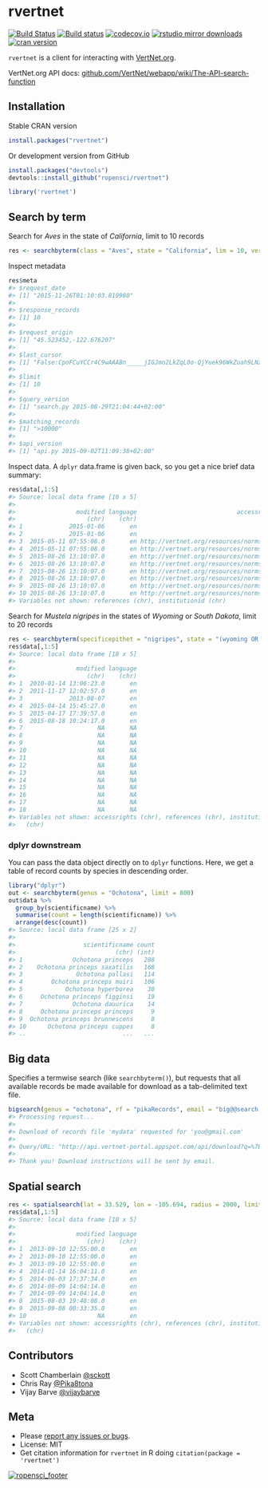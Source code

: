rvertnet
=======



[![Build Status](https://travis-ci.org/ropensci/rvertnet.svg?branch=master)](https://travis-ci.org/ropensci/rvertnet)
[![Build status](https://ci.appveyor.com/api/projects/status/duyrffhdrstu840v?svg=true)](https://ci.appveyor.com/project/sckott/rvertnet)
[![codecov.io](https://codecov.io/github/ropensci/rvertnet/coverage.svg?branch=master)](https://codecov.io/github/ropensci/rvertnet?branch=master)
[![rstudio mirror downloads](http://cranlogs.r-pkg.org/badges/grand-total/rvertnet?color=2ECC71)](https://github.com/metacran/cranlogs.app)
[![cran version](http://www.r-pkg.org/badges/version/rvertnet)](http://cran.rstudio.com/web/packages/rvertnet)


`rvertnet` is a client for interacting with [VertNet.org](http://vertnet.org/).

VertNet.org API docs: [github.com/VertNet/webapp/wiki/The-API-search-function](https://github.com/VertNet/webapp/wiki/The-API-search-function)

## Installation

Stable CRAN version


```r
install.packages("rvertnet")
```

Or development version from GitHub


```r
install.packages("devtools")
devtools::install_github("ropensci/rvertnet")
```


```r
library('rvertnet')
```

## Search by term

Search for _Aves_ in the state of _California_, limit to 10 records


```r
res <- searchbyterm(class = "Aves", state = "California", lim = 10, verbose = FALSE)
```

Inspect metadata


```r
res$meta
#> $request_date
#> [1] "2015-11-26T01:10:03.810980"
#> 
#> $response_records
#> [1] 10
#> 
#> $request_origin
#> [1] "45.523452,-122.676207"
#> 
#> $last_cursor
#> [1] "False:CpoFCuYCCr4C9wAAABn_____jIGJmo2LkZqL0o-QjYuek96WkZuah9LNz87L0s_N0s7Onv8AAP90baCgmYuMoKD_AAD_XZ6Pj5qRmJaRmv8AAP9zdG2WkZuah_8AAP9dm4ic_wAA_3N0bZuQnKCWm_8AAP9dnIqSidCdlo2b0oyPmpyWkpqRjNDKz8zPx_8AAP9zf5yKkonQnZaNm9KMj5qclpKakYzQys_Mz8f_AAD__wD-__6MgYmajYuRmovSj5CNi56T3paRm5qH0s3PzsvSz83Szs6e_wB0baCgmYuMoKD_AF2ej4-akZiWkZr_AHN0bZaRm5qH_wBdm4ic_wBzdG2bkJyglpv_AF2cipKJ0J2WjZvSjI-anJaSmpGM0MrPzM_H_wBzf5yKkonQnZaNm9KMj5qclpKakYzQys_Mz8f_AP_-EAohBN0EkB08Gxk5AAAAAOb___9IClAAWgsJyEEOwRHJ_dAQARINRG9jdW1lbnRJbmRleBr9AShBTkQgKElTICJjdXN0b21lcl9uYW1lIiAiYXBwZW5naW5lIikgKElTICJncm91cF9uYW1lIiAic352ZXJ0bmV0LXBvcnRhbCIpIChJUyAibmFtZXNwYWNlIiAiaW5kZXgtMjAxNC0wMi0xMWEiKSAoSVMgImluZGV4X25hbWUiICJkd2MiKSAoQU5EIChRVCAiQXZlcyIgInJ0ZXh0X2NsYXNzIikgKE9SIChJUyAicmF0b21fc3RhdGVwcm92aW5jZSIgImNhbGlmb3JuaWEiKSAoUVQgIkNhbGlmb3JuaWEiICJydGV4dF9zdGF0ZXByb3ZpbmNlIikpKSk6GQoMKE4gb3JkZXJfaWQpEAEZAAAAAAAA8P9KBQgAQOgH"
#> 
#> $limit
#> [1] 10
#> 
#> $query_version
#> [1] "search.py 2015-08-29T21:04:44+02:00"
#> 
#> $matching_records
#> [1] ">10000"
#> 
#> $api_version
#> [1] "api.py 2015-09-02T11:09:38+02:00"
```

Inspect data. A `dplyr` data.frame is given back, so you get a nice brief data summary:


```r
res$data[,1:5]
#> Source: local data frame [10 x 5]
#> 
#>                 modified language                            accessrights
#>                    (chr)    (chr)                                   (chr)
#> 1             2015-01-06       en                                      NA
#> 2             2015-01-06       en                                      NA
#> 3  2015-05-11 07:55:08.0       en http://vertnet.org/resources/norms.html
#> 4  2015-05-11 07:55:08.0       en http://vertnet.org/resources/norms.html
#> 5  2015-08-26 13:10:07.0       en http://vertnet.org/resources/norms.html
#> 6  2015-08-26 13:10:07.0       en http://vertnet.org/resources/norms.html
#> 7  2015-08-26 13:10:07.0       en http://vertnet.org/resources/norms.html
#> 8  2015-08-26 13:10:07.0       en http://vertnet.org/resources/norms.html
#> 9  2015-08-26 13:10:07.0       en http://vertnet.org/resources/norms.html
#> 10 2015-08-26 13:10:07.0       en http://vertnet.org/resources/norms.html
#> Variables not shown: references (chr), institutionid (chr)
```

Search for _Mustela nigripes_ in the states of _Wyoming_ or _South Dakota_, limit to 20 records


```r
res <- searchbyterm(specificepithet = "nigripes", state = "(wyoming OR south dakota)", limit = 20, verbose = FALSE)
res$data[,1:5]
#> Source: local data frame [18 x 5]
#> 
#>                 modified language
#>                    (chr)    (chr)
#> 1  2010-01-14 13:06:23.0       en
#> 2  2011-11-17 12:02:57.0       en
#> 3             2013-08-07       en
#> 4  2015-04-14 15:45:27.0       en
#> 5  2015-04-17 17:39:57.0       en
#> 6  2015-08-18 10:24:17.0       en
#> 7                     NA       NA
#> 8                     NA       NA
#> 9                     NA       NA
#> 10                    NA       NA
#> 11                    NA       NA
#> 12                    NA       NA
#> 13                    NA       NA
#> 14                    NA       NA
#> 15                    NA       NA
#> 16                    NA       NA
#> 17                    NA       NA
#> 18                    NA       NA
#> Variables not shown: accessrights (chr), references (chr), institutionid
#>   (chr)
```

### dplyr downstream

You can pass the data object directly on to `dplyr` functions. Here, we get a table of record counts by species in descending order.


```r
library("dplyr")
out <- searchbyterm(genus = "Ochotona", limit = 800)
out$data %>%
  group_by(scientificname) %>%
  summarise(count = length(scientificname)) %>%
  arrange(desc(count))
#> Source: local data frame [25 x 2]
#> 
#>                   scientificname count
#>                            (chr) (int)
#> 1              Ochotona princeps   288
#> 2    Ochotona princeps saxatilis   168
#> 3               Ochotona pallasi   114
#> 4        Ochotona princeps muiri   106
#> 5            Ochotona hyperborea    30
#> 6     Ochotona princeps figginsi    19
#> 7              Ochotona dauurica    14
#> 8     Ochotona princeps princeps     9
#> 9  Ochotona princeps brunnescens     8
#> 10      Ochotona princeps cuppes     8
#> ..                           ...   ...
```


## Big data

Specifies a termwise search (like `searchbyterm()`), but requests that all available records be made available for download as a tab-delimited text file.


```r
bigsearch(genus = "ochotona", rf = "pikaRecords", email = "big@@search.luv")
#> Processing request...
#>
#> Download of records file 'mydata' requested for 'you@gmail.com'
#>
#> Query/URL: "http://api.vertnet-portal.appspot.com/api/download?q=%7B%22q%22:%22genus:ochotona%22,%22n%22:%22mydata%22,%22e%22:%22you@gmail.com%22%7D"
#>
#> Thank you! Download instructions will be sent by email.
```

## Spatial search


```r
res <- spatialsearch(lat = 33.529, lon = -105.694, radius = 2000, limit = 10, verbose = FALSE)
res$data[,1:5]
#> Source: local data frame [10 x 5]
#> 
#>                 modified language
#>                    (chr)    (chr)
#> 1  2013-09-10 12:55:00.0       en
#> 2  2013-09-10 12:55:00.0       en
#> 3  2013-09-10 12:55:00.0       en
#> 4  2014-01-14 16:04:11.0       en
#> 5  2014-06-03 17:37:34.0       en
#> 6  2014-09-09 14:04:14.0       en
#> 7  2014-09-09 14:04:14.0       en
#> 8  2015-08-03 19:48:08.0       en
#> 9  2015-09-08 00:33:35.0       en
#> 10                    NA       en
#> Variables not shown: accessrights (chr), references (chr), institutionid
#>   (chr)
```

## Contributors

* Scott Chamberlain [@sckott](https://github.com/sckott)
* Chris Ray [@Pika8tona](https://github.com/Pika8tona)
* Vijay Barve [@vijaybarve](https://github.com/vijaybarve)

## Meta

* Please [report any issues or bugs](https://github.com/ropensci/rvertnet/issues).
* License: MIT
* Get citation information for `rvertnet` in R doing `citation(package = 'rvertnet')`

[![ropensci_footer](http://ropensci.org/public_images/github_footer.png)](http://ropensci.org)
